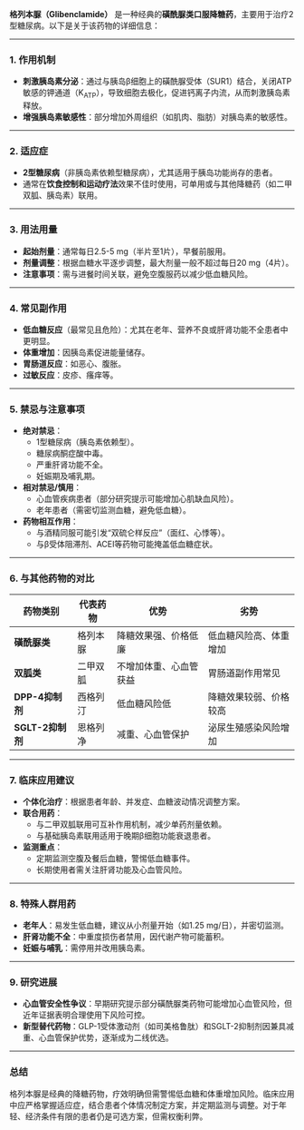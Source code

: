 **格列本脲（Glibenclamide）** 是一种经典的**磺酰脲类口服降糖药**，主要用于治疗2型糖尿病。以下是关于该药物的详细信息：

---

### 1. 作用机制
- **刺激胰岛素分泌**：通过与胰岛β细胞上的磺酰脲受体（SUR1）结合，关闭ATP敏感的钾通道（K<sub>ATP</sub>），导致细胞去极化，促进钙离子内流，从而刺激胰岛素释放。
- **增强胰岛素敏感性**：部分增加外周组织（如肌肉、脂肪）对胰岛素的敏感性。

---

### 2. 适应症
- **2型糖尿病**（非胰岛素依赖型糖尿病），尤其适用于胰岛功能尚存的患者。
- 通常在**饮食控制和运动疗法**效果不佳时使用，可单用或与其他降糖药（如二甲双胍、胰岛素）联用。

---

### 3. 用法用量
- **起始剂量**：通常每日2.5-5 mg（半片至1片），早餐前服用。
- **剂量调整**：根据血糖水平逐步调整，最大剂量一般不超过每日20 mg（4片）。
- **注意事项**：需与进餐时间关联，避免空腹服药以减少低血糖风险。

---

### 4. 常见副作用
- **低血糖反应**（最常见且危险）：尤其在老年、营养不良或肝肾功能不全患者中更明显。
- **体重增加**：因胰岛素促进能量储存。
- **胃肠道反应**：如恶心、腹胀。
- **过敏反应**：皮疹、瘙痒等。

---

### 5. 禁忌与注意事项
- **绝对禁忌**：
  - 1型糖尿病（胰岛素依赖型）。
  - 糖尿病酮症酸中毒。
  - 严重肝肾功能不全。
  - 妊娠期及哺乳期。
- **相对禁忌/慎用**：
  - 心血管疾病患者（部分研究提示可能增加心肌缺血风险）。
  - 老年患者（需密切监测血糖，避免低血糖）。
- **药物相互作用**：
  - 与酒精同服可能引发“双硫仑样反应”（面红、心悸等）。
  - 与β受体阻滞剂、ACEI等药物可能掩盖低血糖症状。

---

### 6. 与其他药物的对比

| 药物类别       | 代表药物     | 优势                     | 劣势                     |
|----------------|--------------|--------------------------|--------------------------|
| **磺酰脲类**   | 格列本脲     | 降糖效果强、价格低廉     | 低血糖风险高、体重增加   |
| **双胍类**     | 二甲双胍     | 不增加体重、心血管获益   | 胃肠道副作用常见         |
| **DPP-4抑制剂**| 西格列汀     | 低血糖风险低             | 降糖效果较弱、价格较高   |
| **SGLT-2抑制剂**| 恩格列净    | 减重、心血管保护         | 泌尿生殖感染风险增加     |

---

### 7. 临床应用建议
- **个体化治疗**：根据患者年龄、并发症、血糖波动情况调整方案。
- **联合用药**：
  - 与二甲双胍联用可互补作用机制，减少单药剂量依赖。
  - 与基础胰岛素联用适用于晚期β细胞功能衰退患者。
- **监测重点**：
  - 定期监测空腹及餐后血糖，警惕低血糖事件。
  - 长期使用者需关注肝肾功能及心血管风险。

---

### 8. 特殊人群用药
- **老年人**：易发生低血糖，建议从小剂量开始（如1.25 mg/日），并密切监测。
- **肝肾功能不全**：中重度损伤者禁用，因代谢产物可能蓄积。
- **妊娠与哺乳**：需停用并改用胰岛素。

---

### 9. 研究进展
- **心血管安全性争议**：早期研究提示部分磺酰脲类药物可能增加心血管风险，但近年证据表明合理使用下风险可控。
- **新型替代药物**：GLP-1受体激动剂（如司美格鲁肽）和SGLT-2抑制剂因兼具减重、心血管保护优势，逐渐成为二线优选。

---

### 总结
格列本脲是经典的降糖药物，疗效明确但需警惕低血糖和体重增加风险。临床应用中应严格掌握适应症，结合患者个体情况制定方案，并定期监测与调整。对于年轻、经济条件有限的患者仍是可选方案，但需权衡利弊。